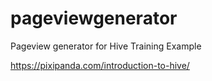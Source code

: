 # pageviewgenerator
Pageview generator for Hive Training Example

https://pixipanda.com/introduction-to-hive/
